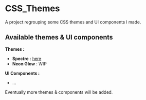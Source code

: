 # CSS_Themes

A project regrouping some CSS themes and UI components I made.

## Available themes & UI components

__Themes :__
- **Spectre** : [here](https://demarbre1u.github.io/CSS_Themes/Spectre/)
- **Neon Glow** : WIP

__UI Components :__
- ...

Eventually more themes & components will be added.
